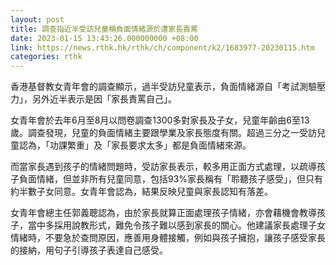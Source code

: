 ```yaml
---
layout: post
title: 調查指近半受訪兒童稱負面情緒源於遭家長責罵
date: 2023-01-15 13:43:26.000000000 +08:00
link: https://news.rthk.hk/rthk/ch/component/k2/1683977-20230115.htm
categories: rthk
---
```


香港基督教女青年會的調查顯示，過半受訪兒童表示，負面情緒源自「考試測驗壓力」，另外近半表示是因「家長責罵自己」。

女青年會於去年6月至8月以問卷調查1300多對家長及子女，兒童年齡由6至13歲。調查發現，兒童的負面情緒主要跟學業及家長態度有關。超過三分之一受訪兒童認為，「功課繁重」及「家長要求太多」都是負面情緒來源。

而當家長遇到孩子的情緒問題時，受訪家長表示，較多用正面方式處理，以疏導孩子負面情緒，但並非所有兒童同意，包括93%家長稱有「聆聽孩子感受」，但只有約半數子女同意。女青年會認為，結果反映兒童與家長認知有落差。
 
女青年會總主任郭義聰認為，由於家長就算正面處理孩子情緒，亦會藉機會教導孩子，當中多採用說教形式，難免令孩子難以感到家長的關心。他建議家長處理子女情緒時，不要急於查問原因，應善用身體接觸，例如與孩子擁抱，讓孩子感受家長的接納，用句子引導孩子表達自己感受。
